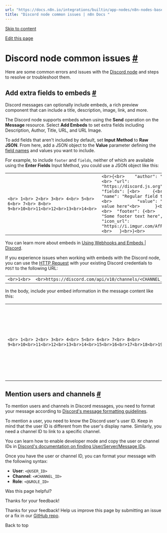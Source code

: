 ```yaml
---
url: "https://docs.n8n.io/integrations/builtin/app-nodes/n8n-nodes-base.discord/common-issues/"
title: "Discord node common issues | n8n Docs "
---
```


[Skip to content](https://docs.n8n.io/integrations/builtin/app-nodes/n8n-nodes-base.discord/common-issues/#discord-node-common-issues)

[Edit this page](https://github.com/n8n-io/n8n-docs/edit/main/docs/integrations/builtin/app-nodes/n8n-nodes-base.discord/common-issues.md "Edit this page")

# Discord node common issues [\#](https://docs.n8n.io/integrations/builtin/app-nodes/n8n-nodes-base.discord/common-issues/\#discord-node-common-issues "Permanent link")

Here are some common errors and issues with the [Discord node](https://docs.n8n.io/integrations/builtin/app-nodes/n8n-nodes-base.discord/) and steps to resolve or troubleshoot them.

## Add extra fields to embeds [\#](https://docs.n8n.io/integrations/builtin/app-nodes/n8n-nodes-base.discord/common-issues/\#add-extra-fields-to-embeds "Permanent link")

Discord messages can optionally include embeds, a rich preview component that can include a title, description, image, link, and more.

The Discord node supports embeds when using the **Send** operation on the **Message** resource. Select **Add Embeds** to set extra fields including Description, Author, Title, URL, and URL Image.

To add fields that aren't included by default, set **Input Method** to **Raw JSON**. From here, add a JSON object to the **Value** parameter defining the [field names](https://discord.com/developers/docs/resources/message#embed-object) and values you want to include.

For example, to include `footer` and `fields`, neither of which are available using the **Enter Fields** Input Method, you could use a JSON object like this:

|     |     |
| --- | --- |
| ```<br> 1<br> 2<br> 3<br> 4<br> 5<br> 6<br> 7<br> 8<br> 9<br>10<br>11<br>12<br>13<br>14<br>``` | ```<br>{<br>    "author": "My Name",<br>	"url": "https://discord.js.org",<br>	"fields": [<br>		{<br>			"name": "Regular field title",<br>			"value": "Some value here"<br>		}<br>	],<br>	"footer": {<br>		"text": "Some footer text here",<br>		"icon_url": "https://i.imgur.com/AfFp7pu.png"<br>	}<br>}<br>``` |

You can learn more about embeds in [Using Webhooks and Embeds \| Discord](https://discord.com/safety/using-webhooks-and-embeds).

If you experience issues when working with embeds with the Discord node, you can use the [HTTP Request](https://docs.n8n.io/integrations/builtin/core-nodes/n8n-nodes-base.httprequest/) with your existing Discord credentials to `POST` to the following URL:

|     |     |
| --- | --- |
| ```<br>1<br>``` | ```<br>https://discord.com/api/v10/channels/<CHANNEL_ID>/messages<br>``` |

In the body, include your embed information in the message content like this:

|     |     |
| --- | --- |
| ```<br> 1<br> 2<br> 3<br> 4<br> 5<br> 6<br> 7<br> 8<br> 9<br>10<br>11<br>12<br>13<br>14<br>15<br>16<br>17<br>18<br>19<br>``` | ```<br>{<br>	"content": "Test",<br>	"embeds": [<br>		{<br>			"author": "My Name",<br>			"url": "https://discord.js.org",<br>			"fields": [<br>				{<br>					"name": "Regular field title",<br>					"value": "Some value here"<br>				}<br>			],<br>			"footer": {<br>				"text": "Some footer text here",<br>				"icon_url": "https://i.imgur.com/AfFp7pu.png"<br>			}<br>		}<br>	]<br>}<br>``` |

## Mention users and channels [\#](https://docs.n8n.io/integrations/builtin/app-nodes/n8n-nodes-base.discord/common-issues/\#mention-users-and-channels "Permanent link")

To mention users and channels in Discord messages, you need to format your message according to [Discord's message formatting guidelines](https://discord.com/developers/docs/reference#message-formatting).

To mention a user, you need to know the Discord user's user ID. Keep in mind that the user ID is different from the user's display name. Similarly, you need a channel ID to link to a specific channel.

You can learn how to enable developer mode and copy the user or channel IDs in [Discord's documentation on finding User/Server/Message IDs](https://support.discord.com/hc/en-us/articles/206346498-Where-can-I-find-my-User-Server-Message-ID).

Once you have the user or channel ID, you can format your message with the following syntax:

- **User**: `<@USER_ID>`
- **Channel**: `<#CHANNEL_ID>`
- **Role**: `<@&ROLE_ID>`

Was this page helpful?






Thanks for your feedback!






Thanks for your feedback! Help us improve this page by submitting an issue or a fix in our [GitHub repo](https://github.com/n8n-io/n8n-docs).


Back to top